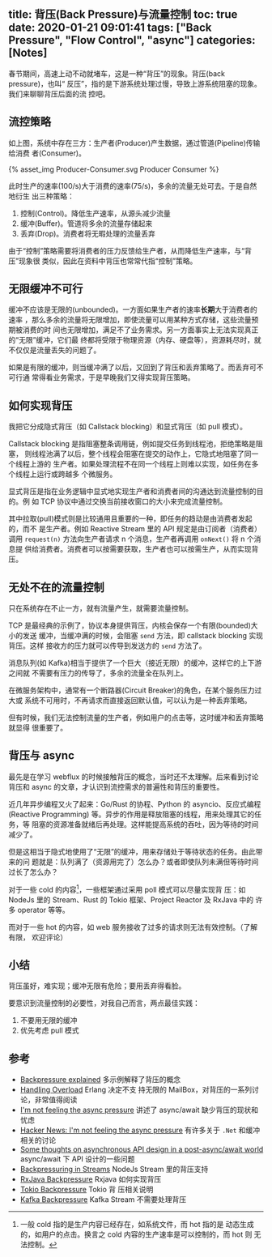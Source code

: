 title: 背压(Back Pressure)与流量控制
toc: true
date: 2020-01-21 09:01:41
tags: ["Back Pressure", "Flow Control", "async"]
categories: [Notes]
---

春节期间，高速上动不动就堵车，这是一种“背压”的现象。背压(back pressure)，也叫“
反压”，指的是下游系统处理过慢，导致上游系统阻塞的现象。我们来聊聊背压后面的流
控吧。

## 流控策略

如上图，系统中存在三方：生产者(Producer)产生数据，通过管道(Pipeline)传输给消费
者(Consumer)。

{% asset_img Producer-Consumer.svg Producer Consumer %}

此时生产的速率(100/s)大于消费的速率(75/s)，多余的流量无处可去。于是自然地衍生
出三种策略：

1. 控制(Control)。降低生产速率，从源头减少流量
2. 缓冲(Buffer)。管道将多余的流量存储起来
3. 丢弃(Drop)。消费者将无暇处理的流量丢弃

由于“控制”策略需要将消费者的压力反馈给生产者，从而降低生产速率，与“背压”现象很
类似，因此在资料中背压也常常代指“控制”策略。

## 无限缓冲不可行

缓冲不应该是无限的(unbounded)。一方面如果生产者的速率**长期**大于消费者的速率
，那么多余的流量将无限增加，即使流量可以用某种方式存储，这些流量预期被消费的时
间也无限增加，满足不了业务需求。另一方面事实上无法实现真正的“无限”缓冲，它们最
终都将受限于物理资源（内存、硬盘等），资源耗尽时，就不仅仅是流量丢失的问题了。

如果是有限的缓冲，则当缓冲满了以后，又回到了背压和丢弃策略了。而丢弃可不可行通
常得看业务需求，于是早晚我们又得实现背压策略。

## 如何实现背压

我把它分成隐式背压（如 Callstack blocking）和显式背压（如 pull 模式）。

Callstack blocking 是指阻塞整条调用链，例如提交任务到线程池，拒绝策略是阻塞，
则线程池满了以后，整个线程会阻塞在提交的动作上，它隐式地阻塞了同一个线程上游的
生产者。如果处理流程不在同一个线程上则难以实现，如任务在多个线程上运行或跨越多
个微服务。

显式背压是指在业务逻辑中显式地实现生产者和消费者间的沟通达到流量控制的目的。例
如 TCP 协议中通过交换当前接收窗口的大小来完成流量控制。

其中拉取(pull)模式则是比较通用且重要的一种，即任务的趋动是由消费者发起的，而不
是生产者。例如 Reactive Stream 里的 API 规定是由订阅者（消费者）调用
`request(n)` 方法向生产者请求 n 个消息，生产者再调用 `onNext()` 将 n 个消息提
供给消费者。消费者可以按需要获取，生产者也可以按需生产，从而实现背压。

## 无处不在的流量控制

只在系统存在不止一方，就有流量产生，就需要流量控制。

TCP 是最经典的示例了，协议本身提供背压，内核会保存一个有限(bounded)大小的发送
缓冲，当缓冲满的时候，会阻塞 `send` 方法，即 callstack blocking 实现背压。这样
接收方的压力就可以传导到发送方的 `send` 方法了。

消息队列(如 Kafka)相当于提供了一个巨大（接近无限）的缓冲，这样它的上下游之间就
不需要有压力的传导了，多余的流量全在队列上。

在微服务架构中，通常有一个断路器(Circuit Breaker)的角色，在某个服务压力过大或
系统不可用时，不再请求而直接返回默认值，可以认为是一种丢弃策略。

但有时候，我们无法控制流量的生产者，例如用户的点击等，这时缓冲和丢弃策略就显得
很重要了。

## 背压与 async

最先是在学习 webflux 的时候接触背压的概念，当时还不太理解。后来看到讨论背压和
async 的文章，才认识到流控需求的普遍性和背压的重要性。

近几年异步编程又火了起来：Go/Rust 的协程、Python 的 asyncio、反应式编程
(Reactive Programming) 等。异步的作用是释放阻塞的线程，用来处理其它的任务，等
阻塞的资源准备就绪后再处理。这样能提高系统的吞吐，因为等待的时间减少了。

但是这相当于隐式地使用了“无限”的缓冲，用来存储处于等待状态的任务。由此带来的问
题就是：队列满了（资源用完了）怎么办？或者即使队列未满但等待时间过长了怎么办？

对于一些 cold 的内容[^cold-producer]，一些框架通过采用 poll 模式可以尽量实现背
压：如 NodeJs 里的 Stream、Rust 的 Tokio 框架、Project Reactor 及 RxJava 中的
许多 operator 等等。

而对于一些 hot 的内容，如 web 服务接收了过多的请求则无法有效控制。（了解有限，
欢迎评论）

[^cold-producer]: 一般 cold 指的是生产内容已经存在，如系统文件，而 hot 指的是
  动态生成的，如用户的点击。换言之 cold 内容的生产速率是可以控制的，而 hot 则
  无法控制。

## 小结

背压虽好，难实现；缓冲无限有危险；要用丢弃得看脸。

要意识到流量控制的必要性，对我自己而言，两点最佳实践：

1. 不要用无限的缓冲
2. 优先考虑 pull 模式

## 参考

- [Backpressure explained](https://medium.com/@jayphelps/backpressure-explained-the-flow-of-data-through-software-2350b3e77ce7)
    多示例解释了背压的概念
- [Handling Overload](https://ferd.ca/handling-overload.html) Erlang 决定不支
    持无限的 MailBox，对背压的一系列讨论，非常值得阅读
- [I'm not feeling the async pressure](https://lucumr.pocoo.org/2020/1/1/async-pressure/) 讲述了 async/await 缺少背压的现状和忧虑
- [Hacker News: I'm not feeling the async pressure](https://news.ycombinator.com/item?id=21927427)
    有许多关于 `.Net` 和缓冲相关的讨论
- [Some thoughts on asynchronous API design in a post-async/await
    world](https://vorpus.org/blog/some-thoughts-on-asynchronous-api-design-in-a-post-asyncawait-world/)
    async/await 下 API 设计的一些问题
- [Backpressuring in Streams](https://nodejs.org/es/docs/guides/backpressuring-in-streams/)
    NodeJs Stream 里的背压支持
- [RxJava Backpressure](https://github.com/ReactiveX/RxJava/wiki/Backpressure) Rxjava 如何实现背压
- [Tokio Backpressure](https://tokio.rs/docs/overview/#backpressure) Tokio 背
    压相关说明
- [Kafka Backpressure](https://docs.confluent.io/current/streams/architecture.html#backpressure)
    Kafka Stream 不需要处理背压
